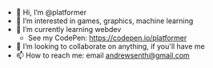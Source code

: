 - 👋 Hi, I’m @platformer
- 👀 I’m interested in games, graphics, machine learning
- 🌱 I’m currently learning webdev
  - See my CodePen: https://codepen.io/platformer
- 💞️ I’m looking to collaborate on anything, if you'll have me
- 📫 How to reach me: email andrewsenth@gmail.com

<!---
platformer/platformer is a ✨ special ✨ repository because its `README.md` (this file) appears on your GitHub profile.
You can click the Preview link to take a look at your changes.
--->
